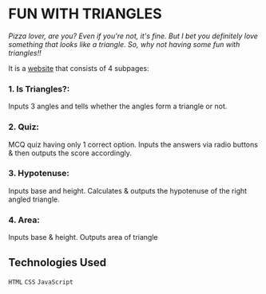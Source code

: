 # FUN WITH TRIANGLES
*Pizza lover, are you? Even if you're not, it's fine. But I bet you definitely love something that looks like a triangle. So, why not having some fun with triangles!!* <br />

It is a [website](https://triangles-ns.netlify.app/) that consists of 4 subpages:
### 1. Is Triangles?: 
Inputs 3 angles and tells whether the angles form a triangle or not.
### 2. Quiz: 
MCQ quiz having only 1 correct option. Inputs the answers via radio buttons & then outputs the score accordingly.
### 3. Hypotenuse: 
Inputs base and height. Calculates & outputs the hypotenuse of the right angled triangle. 
### 4. Area: 
Inputs base & height. Outputs area of triangle

## Technologies Used
`HTML` `CSS` `JavaScript`
